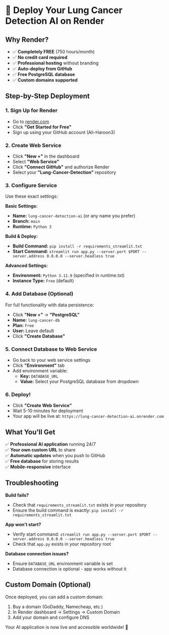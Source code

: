 # 🚀 Deploy Your Lung Cancer Detection AI on Render

## Why Render?
- ✅ **Completely FREE** (750 hours/month)
- ✅ **No credit card required**
- ✅ **Professional hosting** without branding
- ✅ **Auto-deploy from GitHub** 
- ✅ **Free PostgreSQL database**
- ✅ **Custom domains supported**

## Step-by-Step Deployment

### 1. Sign Up for Render
- Go to [render.com](https://render.com)
- Click **"Get Started for Free"**
- Sign up using your GitHub account (Ali-Haroon3)

### 2. Create Web Service
- Click **"New +"** in the dashboard
- Select **"Web Service"**
- Click **"Connect GitHub"** and authorize Render
- Select your **"Lung-Cancer-Detection"** repository

### 3. Configure Service
Use these exact settings:

**Basic Settings:**
- **Name:** `lung-cancer-detection-ai` (or any name you prefer)
- **Branch:** `main`
- **Runtime:** `Python 3`

**Build & Deploy:**
- **Build Command:** `pip install -r requirements_streamlit.txt`
- **Start Command:** `streamlit run app.py --server.port $PORT --server.address 0.0.0.0 --server.headless true`

**Advanced Settings:**
- **Environment:** `Python 3.11.9` (specified in runtime.txt)
- **Instance Type:** `Free` (default)

### 4. Add Database (Optional)
For full functionality with data persistence:

- Click **"New +"** → **"PostgreSQL"**
- **Name:** `lung-cancer-db`
- **Plan:** `Free` 
- **User:** Leave default
- Click **"Create Database"**

### 5. Connect Database to Web Service
- Go back to your web service settings
- Click **"Environment"** tab
- Add environment variable:
  - **Key:** `DATABASE_URL`
  - **Value:** Select your PostgreSQL database from dropdown

### 6. Deploy!
- Click **"Create Web Service"**
- Wait 5-10 minutes for deployment
- Your app will be live at: `https://lung-cancer-detection-ai.onrender.com`

## What You'll Get

✅ **Professional AI application** running 24/7  
✅ **Your own custom URL** to share  
✅ **Automatic updates** when you push to GitHub  
✅ **Free database** for storing results  
✅ **Mobile-responsive** interface  

## Troubleshooting

**Build fails?**
- Check that `requirements_streamlit.txt` exists in your repository
- Ensure the build command is exactly: `pip install -r requirements_streamlit.txt`

**App won't start?**
- Verify start command: `streamlit run app.py --server.port $PORT --server.address 0.0.0.0 --server.headless true`
- Check that `app.py` exists in your repository root

**Database connection issues?**
- Ensure `DATABASE_URL` environment variable is set
- Database connection is optional - app works without it

## Custom Domain (Optional)

Once deployed, you can add a custom domain:
1. Buy a domain (GoDaddy, Namecheap, etc.)
2. In Render dashboard → Settings → Custom Domain
3. Add your domain and configure DNS

Your AI application is now live and accessible worldwide! 🎉